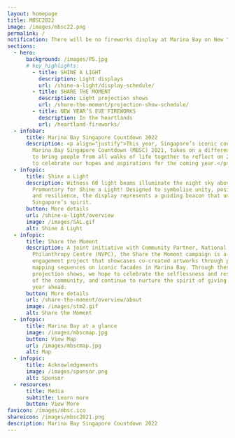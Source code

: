 ```yaml
---
layout: homepage
title: MBSC2022
image: /images/mbsc22.png
permalink: /
notification: There will be no fireworks display at Marina Bay on New Year’s Eve.
sections:
  - hero:
      background: /images/P5.jpg
      # key_highlights:
        - title: SHINE A LIGHT
          description: Light displays
          url: /shine-a-light/display-schedule/
        - title: SHARE THE MOMENT
          description: Light projection shows
          url: /share-the-moment/projection-show-schedule/
        - title: NEW YEAR’S EVE FIREWORKS
          description: In the heartlands
          url: /heartland-fireworks/
  - infobar:
      title: Marina Bay Singapore Countdown 2022
      description: <p align="justify">This year, Singapore’s iconic countdown event,
        Marina Bay Singapore Countdown (MBSC) 2021, takes on a different format
        to bring people from all walks of life together to reflect on 2020 and
        to celebrate our hopes and aspirations for the coming year.</p>
  - infopic:
      title: Shine a Light
      description: Witness 60 light beams illuminate the night sky above The
        Promontory for Shine a Light! Designed to symbolise unity, positivity
        and resilience, the display represents a guiding beacon that underpins
        Singapore’s spirit.
      button: More details
      url: /shine-a-light/overview
      image: /images/SAL.gif
      alt: Shine A Light
  - infopic:
      title: Share the Moment
      description: A joint initiative with Community Partner, National Volunteer and
        Philanthropy Centre (NVPC), the Share the Moment campaign is a community
        engagement project that showcases co-created artworks through projection
        mapping sequences on iconic facades in Marina Bay. Through these
        projection shows, we hope to celebrate the selflessness and resilience
        of the community, and continue to nurture the spirit of giving in the
        year ahead.
      button: More details
      url: /share-the-moment/overview/about
      image: /images/stm2.gif
      alt: Share the Moment
  - infopic:
      title: Marina Bay at a glance
      image: /images/mbscmap.jpg
      button: View Map
      url: /images/mbscmap.jpg
      alt: Map
  - infopic:
      title: Acknowledgements
      image: /images/sponsor.png
      alt: Sponsor
  - resources:
      title: Media
      subtitle: Learn more
      button: View More
favicon: /images/mbsc.ico
shareicon: /images/mbsc2021.png
description: Marina Bay Singapore Countdown 2022
---
```


